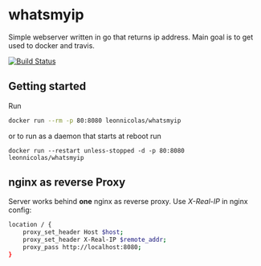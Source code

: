 # whatsmyip
Simple webserver written in go that returns ip address. Main goal is to get used to docker and travis.

[![Build Status](https://travis-ci.org/leonnicolas/whatsmyip.svg?branch=master)](https://travis-ci.org/leonnicolas/whatsmyip)

## Getting started
Run 
```bash
docker run --rm -p 80:8080 leonnicolas/whatsmyip
```
or to run as a daemon that starts at reboot run 
```
docker run --restart unless-stopped -d -p 80:8080 leonnicolas/whatsmyip
```
## nginx as reverse Proxy
Server works behind __one__ nginx as reverse proxy. Use _X-Real-IP_ in nginx config:
```bash
location / {
	proxy_set_header Host $host;
	proxy_set_header X-Real-IP $remote_addr;
	proxy_pass http://localhost:8080;
}
